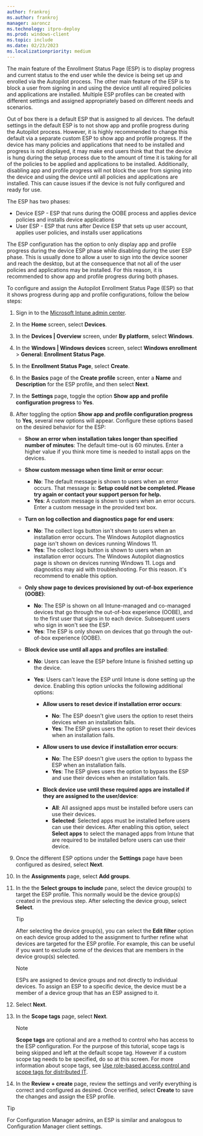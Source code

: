```yaml
---
author: frankroj
ms.author: frankroj
manager: aaroncz
ms.technology: itpro-deploy
ms.prod: windows-client
ms.topic: include
ms.date: 02/23/2023
ms.localizationpriority: medium
---
```


The main feature of the Enrollment Status Page (ESP) is to display progress and current status to the end user while the device is being set up and enrolled via the Autopilot process. The other main feature of the ESP is to block a user from signing in and using the device until all required policies and applications are installed. Multiple ESP profiles can be created with different settings and assigned appropriately based on different needs and scenarios.

Out of box there is a default ESP that is assigned to all devices. The default settings in the default ESP is to not show app and profile progress during the Autopilot process. However, it is highly recommended to change this default via a separate custom ESP to show app and profile progress. If the device has many policies and applications that need to be installed and progress is not displayed, it may make end users think that that the device is hung during the setup process due to the amount of time it is taking for all of the policies to be applied and applications to be installed. Additionally, disabling app and profile progress will not block the user from signing into the device and using the device until all policies and applications are installed. This can cause issues if the device is not fully configured and ready for use.

The ESP has two phases:

- Device ESP - ESP that runs during the OOBE process and applies device policies and installs device applications
- User ESP - ESP that runs after Device ESP that sets up user account, applies user policies, and installs user applications

The ESP configuration has the option to only display app and profile progress during the device ESP phase while disabling during the user ESP phase. This is usually done to allow a user to sign into the device sooner and reach the desktop, but at the consequence that not all of the user policies and applications may be installed. For this reason, it is recommended to show app and profile progress during both phases.

To configure and assign the Autopilot Enrollment Status Page (ESP) so that it shows progress during app and profile configurations, follow the below steps:

1. Sign in to the [Microsoft Intune admin center](https://go.microsoft.com/fwlink/?linkid=2109431).

2. In the **Home** screen, select **Devices**.

3. In the **Devices | Overview** screen, under **By platform**, select **Windows**.

4. In the **Windows | Windows devices** screen, select **Windows enrollment** > **General: Enrollment Status Page**.

5. In the **Enrollment Status Page**, select **Create**.

6. In the **Basics** page of the **Create profile** screen, enter a **Name** and **Description** for the ESP profile, and then select **Next**.

7. In the **Settings** page, toggle the option **Show app and profile configuration progress** to **Yes**.

8. After toggling the option **Show app and profile configuration progress** to **Yes**, several new options will appear. Configure these options based on the desired behavior for the ESP:

   - **Show an error when installation takes longer than specified number of minutes**: The default time-out is 60 minutes. Enter a higher value if you think more time is needed to install apps on the devices.

   - **Show custom message when time limit or error occur**:
     - **No**: The default message is shown to users when an error occurs. That message is: **Setup could not be completed. Please try again or contact your support person for help.**
     - **Yes**: A custom message is shown to users when an error occurs. Enter a custom message in the provided text box.  

   - **Turn on log collection and diagnostics page for end users**:  
     - **No**: The collect logs button isn't shown to users when an installation error occurs. The Windows Autopilot diagnostics page isn't shown on devices running Windows 11.  
     - **Yes**: The collect logs button is shown to users when an installation error occurs. The Windows Autopilot diagnostics page is shown on devices running Windows 11. Logs and diagnostics may aid with troubleshooting. For this reason. it's recommend to enable this option.

   - **Only show page to devices provisioned by out-of-box experience (OOBE)**:
     - **No**: The ESP is shown on all Intune-managed and co-managed devices that go through the out-of-box experience (OOBE), and to the first user that signs in to each device. Subsequent users who sign in won't see the ESP.
     - **Yes**: The ESP is only shown on devices that go through the out-of-box experience (OOBE).

   - **Block device use until all apps and profiles are installed**:
     - **No**: Users can leave the ESP before Intune is finished setting up the device.
     - **Yes**: Users can't leave the ESP until Intune is done setting up the device. Enabling this option unlocks the following additional options:  

       - **Allow users to reset device if installation error occurs**:  
         - **No**: The ESP doesn't give users the option to reset theirs devices when an installation fails.  
         - **Yes**: The ESP gives users the option to reset their devices when an installation fails.  

       - **Allow users to use device if installation error occurs**:
         - **No**: The ESP doesn't give users the option to bypass the ESP when an installation fails.  
         - **Yes**: The ESP gives users the option to bypass the ESP and use their devices when an installation fails.

       - **Block device use until these required apps are installed if they are assigned to the user/device**:  
         - **All**: All assigned apps must be installed before users can use their devices.  
         - **Selected**: Selected apps must be installed before users can use their devices. After enabling this option, select **Select apps** to select the managed apps from Intune that are required to be installed before users can use their device.

9. Once the different ESP options under the **Settings** page have been configured as desired, select **Next**.

10. In the **Assignments** page, select **Add groups**.

11. In the the **Select groups to include** pane, select the device group(s) to target the ESP profile. This normally would be the device group(s) created in the previous step. After selecting the device group, select **Select**.

    > [!TIP]
    >
    > After selecting the device group(s), you can select the **Edit filter** option on each device group added to the assignment to further refine what devices are targeted for the ESP profile. For example, this can be useful if you want to exclude some of the devices that are members in the device group(s) selected.

    > [!NOTE]
    >
    > ESPs are assigned to device groups and not directly to individual devices. To assign an ESP to a specific device, the device must be a member of a device group that has an ESP assigned to it.

12. Select **Next**.  

13. In the **Scope tags** page, select **Next**.

    > [!NOTE]
    > **Scope tags** are optional and are a method to control who has access to the ESP configuration. For the purpose of this tutorial, scope tags is being skipped and left at the default scope tag. However if a custom scope tag needs to be specified, do so at this screen. For more information about scope tags, see [Use role-based access control and scope tags for distributed IT](/mem/intune/fundamentals/scope-tags).

14. In the **Review + create** page, review the settings and verify everything is correct and configured as desired. Once verified, select **Create** to save the changes and assign the ESP profile.

> [!TIP]
> For Configuration Manager admins, an ESP is similar and analogous to Configuration Manager client settings.
